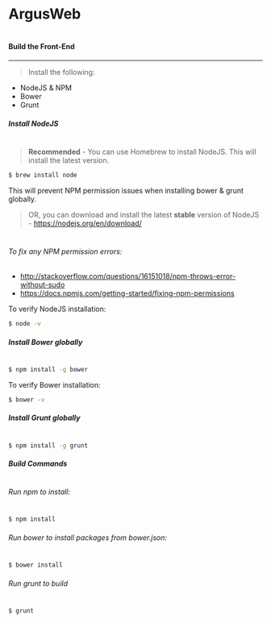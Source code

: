 ArgusWeb
=

#
#### Build the Front-End
---
> Install the following:

- NodeJS & NPM
- Bower
- Grunt

##### Install NodeJS
#
> **Recommended** - You can use Homebrew to install NodeJS.  This will install the latest version.

```sh
$ brew install node
```
This will prevent NPM permission issues when installing bower & grunt globally.

> OR, you can download and install the latest **stable** version of NodeJS - https://nodejs.org/en/download/

#
###### To fix any NPM permission errors:
- http://stackoverflow.com/questions/16151018/npm-throws-error-without-sudo
- https://docs.npmjs.com/getting-started/fixing-npm-permissions

To verify NodeJS installation:
```sh
$ node -v
```

##### Install Bower globally
#
```sh
$ npm install -g bower
```

To verify Bower installation:
```sh
$ bower -v
```

##### Install Grunt globally
#
```sh
$ npm install -g grunt
```

##### Build Commands
#
###### Run npm to install:
#
```sh
$ npm install
```

###### Run bower to install packages from bower.json:
#
```sh
$ bower install
```

###### Run grunt to build
#
```sh
$ grunt
```
